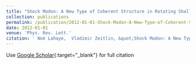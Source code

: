 ```yaml
---
title: "Shock Modon: A New Type of Coherent Structure in Rotating Shallow Water"
collection: publications
permalink: /publication/2012-01-01-Shock-Modon-A-New-Type-of-Coherent-Structure-in-Rotating-Shallow-Water
date: 2012-01-01
venue: 'Phys. Rev. Lett.'
citation: ' Noé Lahaye,  Vladimir Zeitlin, &quot;Shock Modon: A New Type of Coherent Structure in Rotating Shallow Water.&quot; Phys. Rev. Lett., 2012.'
---
```

Use [Google Scholar](https://scholar.google.com/scholar?q=Shock+Modon:+A+New+Type+of+Coherent+Structure+in+Rotating+Shallow+Water){:target="_blank"} for full citation